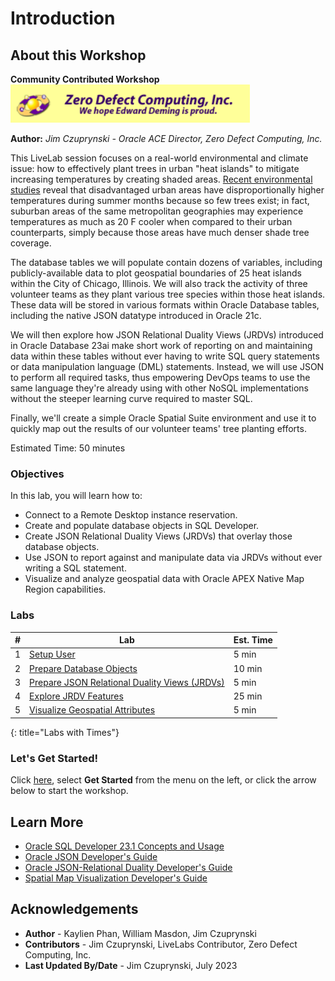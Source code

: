# Introduction

## About this Workshop

**Community Contributed Workshop**
![Logo](images/zdc-logo.png)

**Author:** _Jim Czuprynski - Oracle ACE Director, Zero Defect Computing, Inc._

This LiveLab session focuses on a real-world environmental and climate issue: how to effectively plant trees in urban "heat islands" to mitigate increasing temperatures by creating shaded areas. [Recent environmental studies](https://docs.oracle.com/ReplaceThisLink.html) reveal that disadvantaged urban areas have disproportionally higher temperatures during summer months because so few trees exist; in fact, suburban areas of the same metropolitan geographies may experience temperatures as much as 20 F cooler when compared to their urban counterparts, simply because those areas have much denser shade tree coverage.

The database tables we will populate contain dozens of variables, including publicly-available data to plot geospatial boundaries of 25 heat islands within the City of Chicago, Illinois. We will also track the activity of three volunteer teams as they plant various tree species within those heat islands. These data will be stored in various formats within Oracle Database tables, including the native JSON datatype introduced in Oracle 21c.

We will then explore how JSON Relational Duality Views (JRDVs) introduced in Oracle Database 23ai make short work of reporting on and maintaining data within these tables without ever having to write SQL query statements or data manipulation language (DML) statements. Instead, we will use JSON to perform all required tasks, thus empowering DevOps teams to use the same language they're already using with other NoSQL implementations without the steeper learning curve required to master SQL.

Finally, we'll create a simple Oracle Spatial Suite environment and use it to quickly map out the results of our volunteer teams' tree planting efforts.

Estimated Time: 50 minutes

### Objectives

In this lab, you will learn how to:

* Connect to a Remote Desktop instance reservation.
* Create and populate database objects in SQL Developer.
* Create JSON Relational Duality Views (JRDVs) that overlay those database objects. 
* Use JSON to report against and manipulate data via JRDVs without ever writing a SQL statement.
* Visualize and analyze geospatial data with Oracle APEX Native Map Region capabilities.

### Labs

| # | Lab | Est. Time |
| --- | --- | --- |
| 1 | [Setup User](?lab=initialize-ords) | 5 min |
| 2 | [Prepare Database Objects](?lab=prepare-database-objects) | 10 min |
| 3 | [Prepare JSON Relational Duality Views (JRDVs)](?lab=prepare-jrdvs) | 5 min |
| 4 | [Explore JRDV Features](?lab=explore-jrdvs) | 25 min |
| 5 | [Visualize Geospatial Attributes](?lab=visualize-jrdvs) | 5 min |
{: title="Labs with Times"}

### Let's Get Started!

Click [here](?lab=initalize-livelabs-environment), select **Get Started** from the menu on the left, or click the arrow below to start the workshop.

## Learn More

* [Oracle SQL Developer 23.1 Concepts and Usage](https://docs.oracle.com/en/database/oracle/sql-developer/23.1/rptug/sql-developer-concepts-usage.html)
* [Oracle JSON Developer's Guide](https://docs.oracle.com/en/database/oracle/oracle-database/23/adjsn/)
* [Oracle JSON-Relational Duality Developer's Guide](https://docs.oracle.com/en/database/oracle/oracle-database/23/jsnvu/)
* [Spatial Map Visualization Developer's Guide](https://docs.oracle.com/en/database/oracle/oracle-database/23/jimpv/)

## Acknowledgements
* **Author** - Kaylien Phan, William Masdon, Jim Czuprynski
* **Contributors** - Jim Czuprynski, LiveLabs Contributor, Zero Defect Computing, Inc.
* **Last Updated By/Date** - Jim Czuprynski, July 2023
